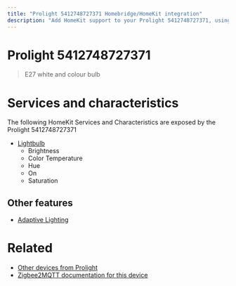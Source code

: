 ```yaml
---
title: "Prolight 5412748727371 Homebridge/HomeKit integration"
description: "Add HomeKit support to your Prolight 5412748727371, using Homebridge, Zigbee2MQTT and homebridge-z2m."
---
```

<!---
This file has been GENERATED using src/docgen/docgen.ts
DO NOT EDIT THIS FILE MANUALLY!
-->
# Prolight 5412748727371
> E27 white and colour bulb


# Services and characteristics
The following HomeKit Services and Characteristics are exposed by
the Prolight 5412748727371

* [Lightbulb](../../light.md)
  * Brightness
  * Color Temperature
  * Hue
  * On
  * Saturation


## Other features
* [Adaptive Lighting](../../light.md)


# Related
* [Other devices from Prolight](../index.md#prolight)
* [Zigbee2MQTT documentation for this device](https://www.zigbee2mqtt.io/devices/5412748727371.html)